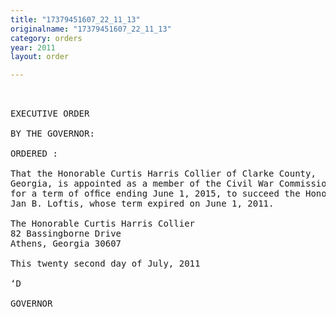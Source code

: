 ```yaml
---
title: "17379451607_22_11_13"
originalname: "17379451607_22_11_13"
category: orders
year: 2011
layout: order

---
```

<pre>
 

EXECUTIVE ORDER

BY THE GOVERNOR:

ORDERED :

That the Honorable Curtis Harris Collier of Clarke County,
Georgia, is appointed as a member of the Civil War Commission,
for a term of ofﬁce ending June 1, 2015, to succeed the Honorable
Jan B. Loftis, whose term expired on June 1, 2011.

The Honorable Curtis Harris Collier
82 Bassingborne Drive
Athens, Georgia 30607

This twenty second day of July, 2011

‘D

GOVERNOR

</pre>
